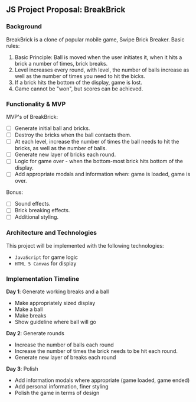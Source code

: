 ## JS Project Proposal: BreakBrick

### Background

BreakBrick is a clone of popular mobile game, Swipe Brick Breaker. Basic rules:

1) Basic Principle: Ball is moved when the user initiates it, when it hits a brick a number of times, brick breaks.
2) Level increases every round, with level, the number of balls increase as well as the number of times you need to hit the bicks.
3) If a brick hits the bottom of the display, game is lost.
4) Game cannot be "won", but scores can be achieved.

### Functionality & MVP  

MVP's of BreakBrick:

- [ ] Generate initial ball and bricks.
- [ ] Destroy the bricks when the ball contacts them.
- [ ] At each level, increase the number of times the ball needs to hit the bricks, as well as the number of balls.
- [ ] Generate new layer of bricks each round.
- [ ] Logic for game over - when the bottom-most brick hits bottom of the display.
- [ ] Add appropriate modals and information when: game is loaded, game is over.

Bonus:

- [ ] Sound effects.
- [ ] Brick breaking effects.
- [ ] Additional styling.

### Architecture and Technologies

This project will be implemented with the following technologies:
- `JavaScript` for game logic
- `HTML 5 Canvas` for display

### Implementation Timeline

**Day 1**: Generate working breaks and a ball

- Make appropriately sized display
- Make a ball
- Make breaks
- Show guideline where ball will go

**Day 2**: Generate rounds

- Increase the number of balls each round
- Increase the number of times the brick needs to be hit each round.
- Generate new layer of breaks each round

**Day 3**: Polish

- Add information modals where appropriate (game loaded, game ended)
- Add personal information, finer styling
- Polish the game in terms of design
